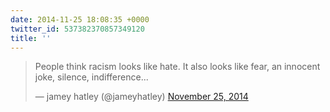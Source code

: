 ```yaml
---
date: 2014-11-25 18:08:35 +0000
twitter_id: 537382370857349120
title: ''
---
```


<blockquote class="twitter-tweet"><p lang="en" dir="ltr">People think racism looks like hate. It also looks like fear, an innocent joke, silence, indifference...</p>&mdash; jamey hatley (@jameyhatley) <a href="https://twitter.com/jameyhatley/status/537324342384685056?ref_src=twsrc%5Etfw">November 25, 2014</a></blockquote>
<script async src="https://platform.twitter.com/widgets.js" charset="utf-8"></script>
